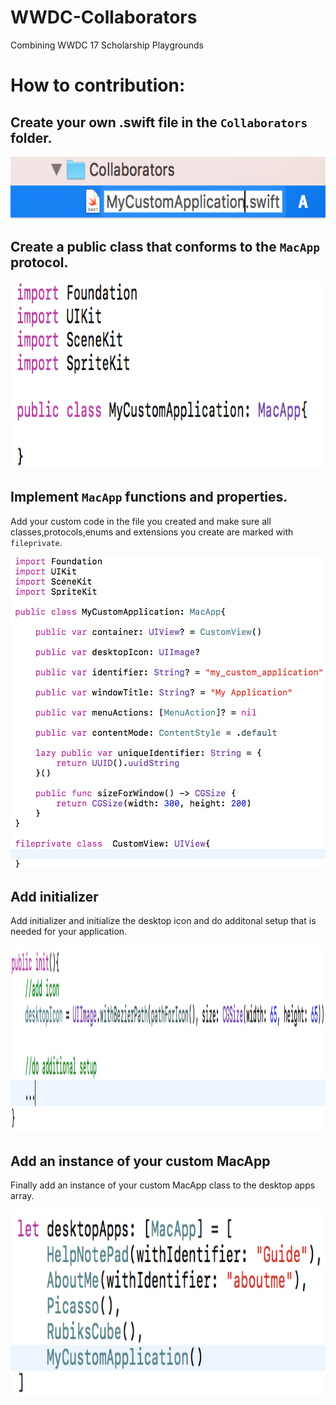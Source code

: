 # WWDC-Collaborators
Combining WWDC 17 Scholarship Playgrounds


# How to contribution:

## Create your own .swift file in the `Collaborators` folder.

<img src="Screenshots/img1.png" height="100" />


## Create a public class that conforms to the `MacApp` protocol.

<img src="Screenshots/img2.png" height="300" />

## Implement `MacApp` functions and properties.

Add your custom code in the file you created and make sure all classes,protocols,enums and extensions you create are marked with `fileprivate`.

<img src="Screenshots/img3.png" height="500" />

## Add initializer

Add initializer and initialize the desktop icon and do additonal setup that is needed for your application.

<img src="Screenshots/img4.png" height="300" />

## Add an instance of your custom MacApp

Finally add an instance of your custom MacApp class to the desktop apps array.

<img src="Screenshots/img5.png" height="300" />
